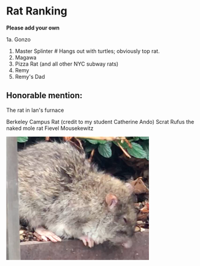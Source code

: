 # Rat Ranking

**Please add your own**

1a. Gonzo
1. Master Splinter # Hangs out with turtles; obviously top rat.
2. Magawa
3. Pizza Rat (and all other NYC subway rats)
4. Remy 
5. Remy's Dad

## Honorable mention:

The rat in Ian's furnace


Berkeley Campus Rat (credit to my student Catherine Ando)
Scrat
Rufus the naked mole rat
Fievel Mousekewitz

![Berkeley campus rat](campus_rat.png)
